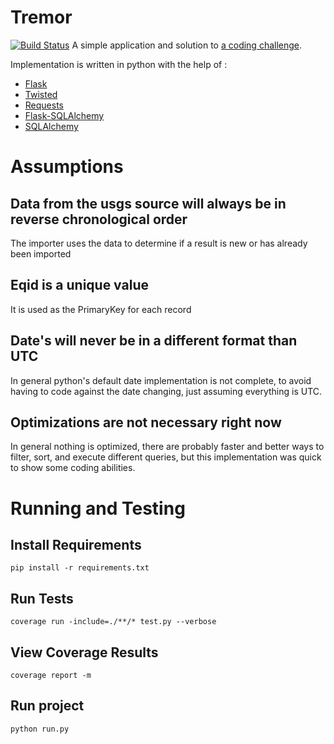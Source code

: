 # Tremor
[![Build Status](https://travis-ci.org/aaboyd/tremor.png?branch=master)](https://travis-ci.org/aaboyd/tremor)
A simple application and solution to [a coding challenge](https://gist.github.com/bmarini/23c235aef10714d22a54).

Implementation is written in python with the help of :

-	[Flask](http://flask.pocoo.org/)
-	[Twisted](https://twistedmatrix.com/trac/)
-	[Requests](http://docs.python-requests.org/en/latest/index.html)
-	[Flask-SQLAlchemy](http://pythonhosted.org/Flask-SQLAlchemy/)
-	[SQLAlchemy](http://www.sqlalchemy.org/)

# Assumptions

## Data from the usgs source will always be in reverse chronological order
The importer uses the data to determine if a result is new or has already been imported

## Eqid is a unique value
It is used as the PrimaryKey for each record

## Date's will never be in a different format than UTC
In general python's default date implementation is not complete, to avoid having to code against the date changing, just assuming everything is UTC.

## Optimizations are not necessary right now
In general nothing is optimized, there are probably faster and better ways to filter, sort, and execute different queries, but this implementation was quick to show some coding abilities.

# Running and Testing
## Install Requirements
```
pip install -r requirements.txt
```

## Run Tests
```
coverage run -include=./**/* test.py --verbose
```

## View Coverage Results
```
coverage report -m
```

## Run project
```
python run.py
```